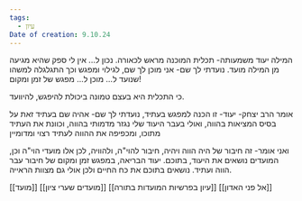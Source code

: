 ```yaml
---
tags:
  - עיון
Date of creation: 9.10.24
---
```

המילה יעוד משמעותה- תכלית המוכנה מראש לכאורה. נכון ל...
אין לי ספק שהיא מגיעה מן המילה מועד.
נועדתי לך שם- אני מוכן לך שם, לגילוי ומפגש
וכך התגלגלה למשהו שנועד ל... מוכן ל...
מפגש של זמן ומקום!

כי התכלית היא בעצם טמונה ביכולת להיפגש, להיוועד.

אומר הרב יצחק- יעוד- זו הכנה למפגש בעתיד, 
נועדתי לך שם- אהיה שם בעתיד
זאת על בסיס המציאות בהווה, ואולי בעבר
היעוד שלי נגזר מדמותי בהווה, וכוונת את העתיד מתוכו, ומכפיפה את ההווה לעתיד רצוי ומדומיין


ואני אומר- זה חיבור של היה הווה ויהיה, חיבור להוי"ה, ולהוויה, 
לכן אלו מועדי הוי"ה
וכן, המועדים נושאים את היעוד, בתוכם. יעוד הבריאה, במפגש זמן ומקום של חיבור עבר הווה ועתיד.
נושאים בתוכם את כח החיים
ולכן אולי גם מצוות הראייה.



[[מועד]]
[[מועדים שערי ציון]]
[[עיון בפרשיות המועדות בתורה]]
[[אל פני האדון]]
